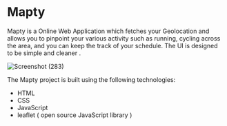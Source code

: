 # Mapty

Mapty is a Online Web Application which fetches your Geolocation and allows you to pinpoint your various activity such as running, cycling across the area, and you can keep the track of your schedule. The UI is designed to be simple and cleaner .

![Screenshot (283)](https://github.com/sandali-singh/Mapty/assets/72544086/2049dc01-5cc5-4584-a83c-0843b91449e8)

The Mapty project is built using the following technologies:

- HTML
- CSS
- JavaScript
- leaflet ( open source JavaScript library )

